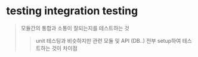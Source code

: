 # testing integration testing

> 모듈간의 통합과 소통이 잘되는지를 테스트하는 것
>
> > unit 테스팅과 비슷하지만 관련 모듈 및 API (DB..) 전부 setup하여 테스트하는 것이 차이점
